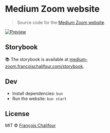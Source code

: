 # Medium Zoom website

> Source code for the [Medium Zoom website](https://medium-zoom.francoischalifour.com).

[![Preview](https://user-images.githubusercontent.com/6137112/32421106-dddf0566-c262-11e7-9917-a164d992384c.png)](https://medium-zoom.francoischalifour.com)

## Storybook

📚 The storybook is available at [medium-zoom.francoischalifour.com/storybook](https://medium-zoom.francoischalifour.com/storybook).

## Dev

* Install dependencies: `bun`
* Run the website: `bun start`

## License

MIT © [François Chalifour](https://francoischalifour.com)
